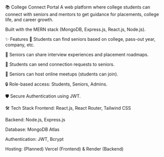 📚 College Connect Portal
A web platform where college students can connect with seniors and mentors to get guidance for placements, college life, and career growth.

Built with the MERN stack (MongoDB, Express.js, React.js, Node.js).

✨ Features
👥 Students can find seniors based on college, pass-out year, company, etc.

📄 Seniors can share interview experiences and placement roadmaps.

🤝 Students can send connection requests to seniors.

🎥 Seniors can host online meetups (students can join).

🔒 Role-based access: Students, Seniors, Admins.

🛡️ Secure Authentication using JWT.

🛠️ Tech Stack
Frontend: React.js, React Router, Tailwind CSS

Backend: Node.js, Express.js

Database: MongoDB Atlas

Authentication: JWT, Bcrypt

Hosting: (Planned) Vercel (Frontend) & Render (Backend)
